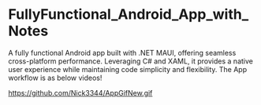 # FullyFunctional_Android_App_with_Notes
 A fully functional Android app built with .NET MAUI, offering seamless cross-platform performance. Leveraging C# and XAML, it provides a native user experience while maintaining code simplicity and flexibility.
 The App workflow is as below videos!

 https://github.com/Nick3344/AppGifNew.gif
 
